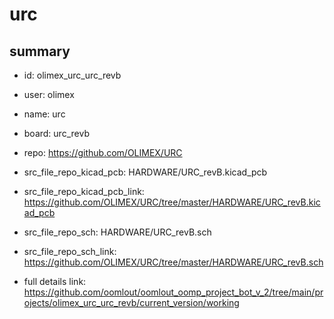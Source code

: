 # urc
 
## summary 
* id: olimex_urc_urc_revb
* user: olimex
* name: urc
* board: urc_revb
* repo: https://github.com/OLIMEX/URC
* src_file_repo_kicad_pcb: HARDWARE/URC_revB.kicad_pcb
* src_file_repo_kicad_pcb_link: https://github.com/OLIMEX/URC/tree/master/HARDWARE/URC_revB.kicad_pcb


* src_file_repo_sch: HARDWARE/URC_revB.sch
* src_file_repo_sch_link: https://github.com/OLIMEX/URC/tree/master/HARDWARE/URC_revB.sch
* full details link: https://github.com/oomlout/oomlout_oomp_project_bot_v_2/tree/main/projects/olimex_urc_urc_revb/current_version/working  







